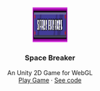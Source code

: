 <!-- PROJECT LOGO -->
<br />
<p align="center">
  <a href="https://github.com/edualvarado/space-breaker">
    <img src="Images/header.PNG" alt="Logo" width="80" height="80">
  </a>

  <h3 align="center">Space Breaker</h3>

  <p align="center">
    An Unity 2D Game for WebGL
    <br />
    <a href="https://edualvarado.github.io/space-breaker/">Play Game</a>
    ·
    <a href="https://github.com/edualvarado/unity-2D-dev-course/tree/master/Block_Breaker/Block%20Breaker">See code</a>
  </p>
</p>
